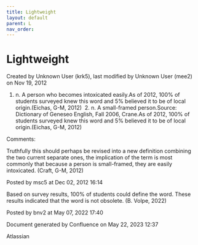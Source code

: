 ```yaml
---
title: Lightweight
layout: default
parent: L
nav_order:
---
```


# Lightweight

Created by  Unknown User (krk5), last modified by  Unknown User (mee2) on Nov 19, 2012

1. n. A person who becomes intoxicated easily.As of 2012, 100% of students surveyed knew this word and 5% believed it to be of local origin.(Eichas, G-M, 2012)  2. n. A small-framed person.Source: Dictionary of Geneseo English, Fall 2006, Crane.As of 2012, 100% of students surveyed knew this word and 5% believed it to be of local origin.(Eichas, G-M, 2012) 

Comments:

Truthfully this should perhaps be revised into a new definition combining the two current separate ones, the implication of the term is most commonly that because a person is small-framed, they are easily intoxicated. (Craft, G-M, 2012)

Posted by msc5 at Dec 02, 2012 16:14

Based on survey results, 100% of students could define the word. These results indicated that the word is not obsolete. (B. Volpe, 2022)

Posted by bnv2 at May 07, 2022 17:40

Document generated by Confluence on May 22, 2023 12:37

Atlassian
